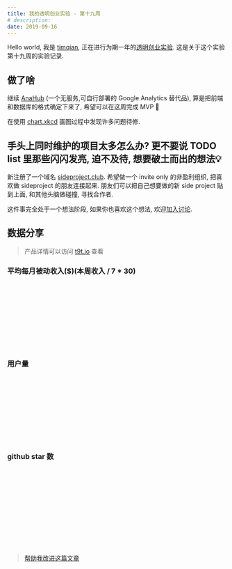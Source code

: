 ```yaml
---
title: 我的透明创业实验 - 第十九周
# description: 
date: 2019-09-16
---
```


Hello world, 我是 [timqian](https://github.com/timqian), 正在进行为期一年的[透明创业实验](https://blog.t9t.io/transparent-startup-experiment-2019-05-20/). 这是关于这个实验第十九周的实验记录.

## 做了啥

继续 [AnaHub](https://github.com/timqian/anahub) (一个无服务,可自行部署的 Google Analytics 替代品), 算是把前端和数据库的格式确定下来了, 希望可以在这周完成 MVP 💪

在使用 [chart.xkcd](https://github.com/timqian/chart.xkcd) 画图过程中发现许多问题待修.

## 手头上同时维护的项目太多怎么办? 更不要说 TODO list 里那些闪闪发亮, 迫不及待, 想要破土而出的想法💡

新注册了一个域名 [sideproject.club](https://jinshuju.net/f/fJvCBJ). 希望做一个 invite only 的非盈利组织, 把喜欢做 sideproject 的朋友连接起来. 朋友们可以把自己想要做的新 side project 贴到上面, 和其他头脑做碰撞, 寻找合作者.

这件事完全处于一个想法阶段, 如果你也喜欢这个想法, 欢迎[加入讨论](https://jinshuju.net/f/fJvCBJ).

## 数据分享

> 产品详情可以访问 [t9t.io](https://t9t.io) 查看

### 平均每月被动收入($)(本周收入 / 7 * 30)

<svg id="incomeChart"></svg>

### 用户量
<svg id="userChart"></svg>

### github star 数
<svg id="starChart"></svg>

<br/>

> [帮助我改进这篇文章](https://github.com/t9tio/blog/blob/master/source/_posts/t9t-week18.md)

<script src="https://cdn.jsdelivr.net/npm/chart.xkcd@1.1.3/dist/chart.xkcd.min.js"></script>

<script>
var incomesvg = document.getElementById('incomeChart');
var usersvg = document.getElementById('userChart');
var starsvg = document.getElementById('starChart');


new chartXkcd.XY(incomesvg, {
  xLabel: 'weeks',
  data: {
    datasets: [{
        label: 'star-history',
        data: [{x:0,y:0.69},{x:1,y:0},{x:2,y:25.7},{x:3,y:12.8},{x:4,y:0},{x:5,y:8.571428571428571},{x:6,y:4.285714285714286},{x:7,y:4.285714285714286},{x:8,y:8.571428571428571},{x:9,y:8.571428571428571},{x:10,y:4.285714285714286},{x:11,y:17.142857142857142},{x:12,y:8.571428571428571},{x:13,y:3/7*30},{x:14,y:1/7*30},{x:15,y:3/7*30},{x:16,y:2/7*30},{x:17,y:0},{x:18,y:3/7*30}]
    }, {
        label: 'patron',
        data: [{x:10,y:0},{x:11,y:1},{x:12,y:1},{x:13,y:2},{x:14,y:8},{x:15,y:8},{x:16,y:9},{x:17,y:10},{x:18,y:10}]
    }]
  },
  options: {
    showLine: true,
    dotSize: 0.5,
    xTickCount: 5,
  },
});

new chartXkcd.XY(usersvg, {
  xLabel: 'weeks',
  data: {
      datasets: [{
          label: 'wewe',
          data: [{x:3,y:0},{x:4,y:60},{x:5,y:80},{x:6,y:91},{x:7,y:95},{x:8,y:95},{x:9,y:103},{x:10,y:103},{x:11,y:103},{x:12,y:103},{x:13,y:103},{x:14,y:103},{x:15,y:103},{x:16,y:108},{x:16,y:108},{x:17,y:111},{x:18,y:111}]
      },{
          label: 'open source jobs',
          data: [{x:0,y:39},{x:1,y:60},{x:2,y:62},{x:3,y:80},{x:4,y:101},{x:5,y:105},{x:6,y:109},{x:7,y:111},{x:8,y:113},{x:9,y:114},{x:10,y:119},{x:11,y:121},{x:12,y:122},{x:13,y:123},{x:14,y:123},{x:15,y:127},{x:16,y:131},{x:17,y:132},{x:18,y:133}]
      },{
          label: 'tomato-pie',
          data: [{x:0,y:653},{x:1,y:673},{x:2,y:722},{x:3,y:634},{x:4,y:647},{x:5,y:705},{x:6,y:681},{x:7,y:714},{x:8,y:712},{x:9,y:733},{x:10,y:774},{x:11,y:779},{x:12,y:801},{x:13,y:821},{x:14,y:898},{x:15,y:911},{x:16,y:981},{x:17,y:917},{x:18,y:920}]
      },{
          label: 'star-history',
          data: [{x:0,y:21},{x:1,y:21},{x:2,y:28},{x:3,y:33},{x:4,y:33},{x:5,y:34},{x:6,y:39},{x:7,y:38},{x:8,y:40},{x:9,y:47},{x:10,y:48},{x:11,y:50},{x:12,y:61},{x:13,y:58},{x:14,y:55},{x:15,y:57},{x:16,y:58},{x:17,y:58},{x:18,y:63}]
      }]
  },
  options: {
    showLine: true,
    dotSize: 0.5,
    xTickCount: 5,
  }
});

new chartXkcd.XY(starsvg, {
  xLabel: 'weeks',
  data: {
    datasets: [{
        label: 'wewe',
        data: [{x:4,y:0},{x:5,y:11},{x:6,y:33},{x:7,y:57},{x:8,y:70},{x:9,y:77},{x:10,y:78},{x:11,y:102},{x:12,y:103},{x:13,y:108},{x:14,y:111},{x:15,y:114},{x:16,y:211},{x:17,y:242},{x:18,y:250}]
    },{
        label: 'open source jobs',
        data: [{x:0,y:731},{x:1,y:764},{x:2,y:763},{x:3,y:821},{x:4,y:872},{x:5,y:891},{x:6,y:898},{x:7,y:903},{x:8,y:934},{x:9,y:940},{x:10,y:956},{x:11,y:962},{x:12,y:966},{x:13,y:967},{x:14,y:976},{x:15,y:980},{x:16,y:994},{x:17,y:1002},{x:18,y:1005}]
    },{
        label: 'tomato-pie',
        data: [{x:0,y:107},{x:1,y:113},{x:2,y:117},{x:3,y:118},{x:4,y:125},{x:5,y:126},{x:6,y:128},{x:7,y:129},{x:8,y:134},{x:9,y:134},{x:10,y:136},{x:11,y:136},{x:12,y:139},{x:13,y:139},{x:14,y:141},{x:15,y:148},{x:16,y:155},{x:17,y:156},{x:18,y:158}]
    },{
        label: 'star-history',
        data: [{x:0,y:921},{x:1,y:998},{x:2,y:1110},{x:3,y:1129},{x:4,y:1154},{x:5,y:1178},{x:6,y:1190},{x:7,y:1216},{x:8,y:1238},{x:9,y:1246},{x:10,y:1276},{x:11,y:1291},{x:12,y:1299},{x:13,y:1308},{x:14,y:1328},{x:15,y:1343},{x:16,y:1361},{x:17,y:1367},{x:18,y:1382}]
    }, {
        label: 'chart.xkcd',
        data: [{x:12,y:3},{x:13,y:500},{x:14,y:3069},{x:15,y:3764},{x:16,y:4308},{x:17,y:4508},{x:18,y:4651}]
    }]
  },
  options: {
    showLine: true,
    dotSize: 0.5,
    xTickCount: 5,
  }
});


</script>

